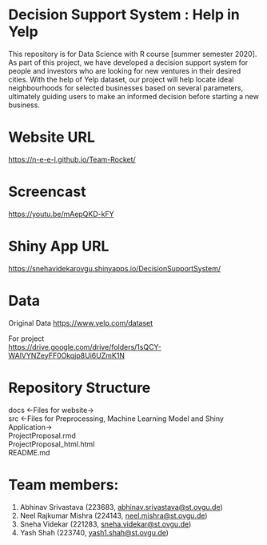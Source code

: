 # Decision Support System : Help in Yelp
This repository is for Data Science with R course [summer semester 2020]. As part of this project, we have developed a decision support system for people and investors who are looking for new ventures in their desired cities. With the help of Yelp dataset, our project will help locate ideal neighbourhoods for selected businesses based on several parameters, ultimately guiding users to make an informed decision before starting a new business.

# Website URL
https://n-e-e-l.github.io/Team-Rocket/

# Screencast
https://youtu.be/mAepQKD-kFY

# Shiny App URL
https://snehavidekarovgu.shinyapps.io/DecisionSupportSystem/

# Data
Original Data
https://www.yelp.com/dataset

For project  
https://drive.google.com/drive/folders/1sQCY-WAlVYNZeyFF0Okqjp8Ui6UZmK1N

# Repository Structure
     
docs  <-Files for website-> <br>
src   <-Files for Preprocessing, Machine Learning Model and Shiny Application-><br>
ProjectProposal.rmd <br> 
ProjectProposal_html.html<br>
README.md<br>

# Team members:
1. Abhinav Srivastava (223683, abhinav.srivastava@st.ovgu.de) 
2. Neel Rajkumar Mishra (224143, neel.mishra@st.ovgu.de) 
3. Sneha Videkar (221283, sneha.videkar@st.ovgu.de) 
4. Yash Shah (223740, yash1.shah@st.ovgu.de)
